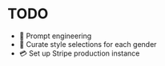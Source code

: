 # TODO

- 🧠 Prompt engineering
- 🎨 Curate style selections for each gender
- 💳 Set up Stripe production instance
